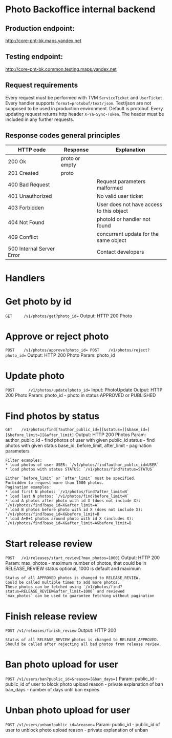 # Photo Backoffice internal backend

## Production endpoint:
http://core-pht-bk.maps.yandex.net

## Testing endpoint:
http://core-pht-bk.common.testing.maps.yandex.net

## Request requirements
Every request must be performed with TVM `ServiceTicket` and `UserTicket`.
Every handler supports `format=protobuf/text/json`. Text/json are not supposed to be used in production environment. Default is protobuf.
Every updating request returns http header `X-Ya-Sync-Token`. The header must be included in any further requests.

## Response codes general principles
| HTTP code | Response | Explanation |
|---|---|---
| 200 Ok | proto or empty ||
| 201 Created | proto ||
| 400 Bad Request |  | Request parameters malformed |
| 401 Unauthorized |  | No valid user ticket |
| 403 Forbidden |  | User does not have access to this object |
| 404 Not Found |  | photoId or handler not found |
| 409 Conflict |  | concurrent update for the same object |
| 500 Internal Server Error |  | Contact developers |

# Handlers

# Get photo by id
`
    GET     /v1/photos/get?photo_id=
`
    Output: HTTP 200 Photo

# Approve or reject photo
`
    POST    /v1/photos/approve?photo_id=
    POST    /v1/photos/reject?photo_id=
`
    Output: HTTP 200 Photo
    Param: photo_id


# Update photo
`
 POST      /v1/photos/update?photo_id=
`
     Input: PhotoUpdate
     Output: HTTP 200 Photo
     Param: photo_id - photo in status APPROVED or PUBLISHED

# Find photos by status
`
    GET    /v1/photos/find[?author_public_id=][&status=][&base_id=][&before_limit=][&after_limit]
`
    Output: HTTP 200 Photos
    Param: author_public_id - find photos of user with given public_id
           status - find photos with given status
           base_id, before_limit, after_limit - pagination parameters

    Filter examples:
    * load photos of user USER: `/v1/photos/find?author_public_id=USER`
    * load photos with status STATUS: `/v1/photos/find?status=STATUS`

    Either `before_limit` or `after_limit` must be specified.
    Forbidden to request more than 1000 photos.
    Pagination examples:
    * load first N photos: `/v1/photos/find?after_limit=N`
    * load last N photos: `/v1/photos/find?before_limit=N`
    * load A photos after photo with id X (does not include X):
    `/v1/photos/find?base_id=X&after_limit=A`
    * load B photos before photo with id X (does not include X):
    `/v1/photos/find?base_id=X&before_limit=B
    * load A+B+1 photos around photo with id X (includes X):
    `/v1/photos/find?base_id=X&after_limit=A&before_limit=B

# Start release review
`
    POST   /v1/releases/start_review[?max_photos=1000]
`
    Output: HTTP 200
    Param: max_photos - maximum number of photos, that could be in RELEASE_REVIEW status
                        optional, 1000 is default and maximum

    Status of all APPROVED photos is changed to RELEASE_REVIEW.
    Could be called multiple times to add more photos.
    These photos can be fetched using `/v1/photos/find?status=RELEASE_REVIEW&after_limit=1000` and reviewed
    `max_photos` can be used to guarantee fetching without pagination

# Finish release review
`
    POST /v1/releases/finish_review
`
    Output: HTTP 200

    Status of all RELEASE_REVIEW photos is changed to RELEASE_APPROVED.
    Should be called after rejecting all bad photos from release review.


# Ban photo upload for user
`
    POST /v1/users/ban?public_id=&reason=[&ban_days=]
`
    Param: public_id - public_id of user to block photo upload
           reason - private explanation of ban
           ban_days - number of days until ban expires


# Unban photo upload for user
`
    POST /v1/users/unban?public_id=&reason=
`
    Param: public_id - public_id of user to unblock photo upload
           reason - private explanation of unban


